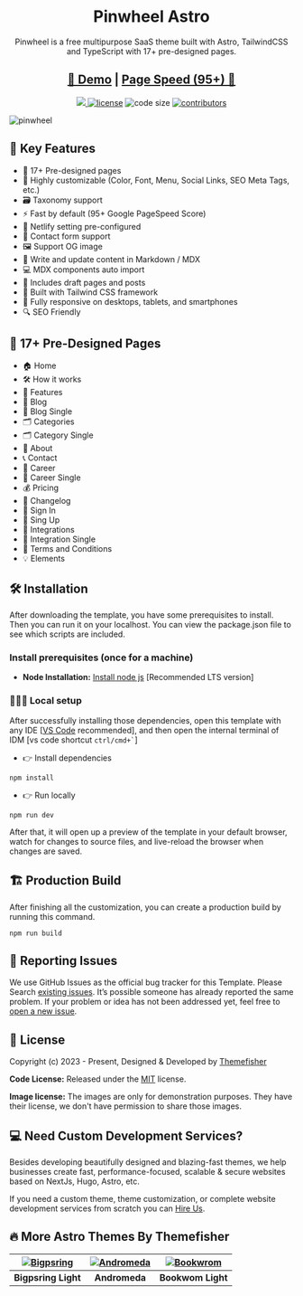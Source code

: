 <h1 align=center>Pinwheel Astro</h1>
<p align=center>Pinwheel is a free multipurpose SaaS theme built with Astro, TailwindCSS and TypeScript with 17+ pre-designed pages.</p>
<h2 align="center"><a target="_blank" href="https://pinwheel-astro.vercel.app/" rel="nofollow"> 👀 Demo</a> | <a  target="_blank" href="https://pagespeed.web.dev/analysis/https-pinwheel-astro-vercel-app/kmaxqwa7rx?form_factor=desktop"> Page Speed (95+) 🚀 </a>
</h2>
<p align=center>
  <a href="https://github.com/withastro/astro/releases/tag/astro%405.1.7" alt="Contributors">
    <img src="https://img.shields.io/static/v1?label=ASTRO&message=5.1&color=000&logo=astro" />
  </a>

  <a href="https://github.com/themefisher/pinwheel-astro/blob/main/LICENSE">
    <img src="https://img.shields.io/github/license/themefisher/pinwheel-astro" alt="license"></a>

  <img src="https://img.shields.io/github/languages/code-size/themefisher/pinwheel-astro" alt="code size">

  <a href="https://github.com/themefisher/pinwheel-astro/graphs/contributors">
    <img src="https://img.shields.io/github/contributors/themefisher/bigspring-light-astro" alt="contributors"></a>
</p>

![pinwheel](https://demo.themefisher.com/thumbnails/pinwheel.png)

<!-- small description -->

<!-- key features -->

## 📌 Key Features

- 📄 17+ Pre-designed pages
- 🎨 Highly customizable (Color, Font, Menu, Social Links, SEO Meta Tags, etc.)
- 🗃️ Taxonomy support
- ⚡ Fast by default (95+ Google PageSpeed Score)
- 🔧 Netlify setting pre-configured
- 📝 Contact form support
- 🖼️ Support OG image
- 📝 Write and update content in Markdown / MDX
- 💻 MDX components auto import
- 📝 Includes draft pages and posts
- 🎨 Built with Tailwind CSS framework
- 📱 Fully responsive on desktops, tablets, and smartphones
- 🔍 SEO Friendly

## 📄 17+ Pre-Designed Pages

- 🏠 Home
- 🛠️ How it works
- 🌟 Features
- 📝 Blog
- 📝 Blog Single
- 🗂️ Categories
- 🗂️ Category Single
- 👤 About
- 📞 Contact
- 💼 Career
- 💼 Career Single
- 💰 Pricing
- 📜 Changelog
- 🔑 Sign In
- 🔑 Sing Up
- 🔗 Integrations
- 🔗 Integration Single
- 📜 Terms and Conditions
- 💡 Elements

<!-- installation -->

## 🛠️ Installation

After downloading the template, you have some prerequisites to install. Then you can run it on your localhost. You can view the package.json file to see which scripts are included.

### Install prerequisites (once for a machine)

- **Node Installation:** [Install node js](https://nodejs.org/en/download/) [Recommended LTS version]

### 👨🏻‍💻 Local setup

After successfully installing those dependencies, open this template with any IDE [[VS Code](https://code.visualstudio.com/) recommended], and then open the internal terminal of IDM [vs code shortcut <code>ctrl/cmd+\`</code>]

- 👉 Install dependencies

```
npm install
```

- 👉 Run locally

```
npm run dev
```

After that, it will open up a preview of the template in your default browser, watch for changes to source files, and live-reload the browser when changes are saved.

## 🏗️ Production Build

After finishing all the customization, you can create a production build by running this command.

```
npm run build
```

<!-- reporting issue -->

## 🐞 Reporting Issues

We use GitHub Issues as the official bug tracker for this Template. Please Search [existing issues](https://github.com/themefisher/pinwheel-astro/issues). It’s possible someone has already reported the same problem.
If your problem or idea has not been addressed yet, feel free to [open a new issue](https://github.com/themefisher/pinwheel-astro/issues).

<!-- licence -->

## 📝 License

Copyright (c) 2023 - Present, Designed & Developed by [Themefisher](https://themefisher.com)

**Code License:** Released under the [MIT](https://github.com/themefisher/pinwheel-astro/blob/main/LICENSE) license.

**Image license:** The images are only for demonstration purposes. They have their license, we don't have permission to share those images.

## 💻 Need Custom Development Services?

Besides developing beautifully designed and blazing-fast themes, we help businesses create fast, performance-focused, scalable & secure websites based on NextJs, Hugo, Astro, etc.

If you need a custom theme, theme customization, or complete website development services from scratch you can [Hire Us](https://themefisher.com/contact).

## 🔥 More Astro Themes By Themefisher

| [![Bigpsring](https://demo.gethugothemes.com/thumbnails/bigspring.png)](https://themefisher.com/products/bigspring-light-astro) | [![Andromeda](https://demo.gethugothemes.com/thumbnails/andromeda.png)](https://themefisher.com/products/andromeda-astro) | [![Bookwrom](https://demo.gethugothemes.com/thumbnails/bookworm.png)](https://themefisher.com/products/bookworm-astro) |
| :-----------------------------------------------------------------------------------------------------------------------------: | :-----------------------------------------------------------------------------------------------------------------------: | :--------------------------------------------------------------------------------------------------------------------: |
|                                                       **Bigpsring Light**                                                       |                                                       **Andromeda**                                                       |                                                   **Bookwom Light**                                                    |
